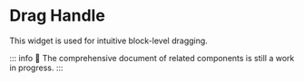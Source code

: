 # Drag Handle

This widget is used for intuitive block-level dragging.

::: info
🚧 The comprehensive document of related components is still a work in progress.
:::

